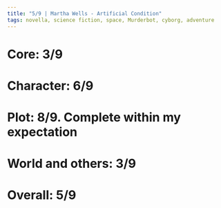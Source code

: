 ```yaml
---
title: "5/9 | Martha Wells - Artificial Condition"
tags: novella, science fiction, space, Murderbot, cyborg, adventure
---
```


# Core: 3/9


# Character: 6/9


# Plot: 8/9. Complete within my expectation



# World and others: 3/9


# Overall: 5/9


